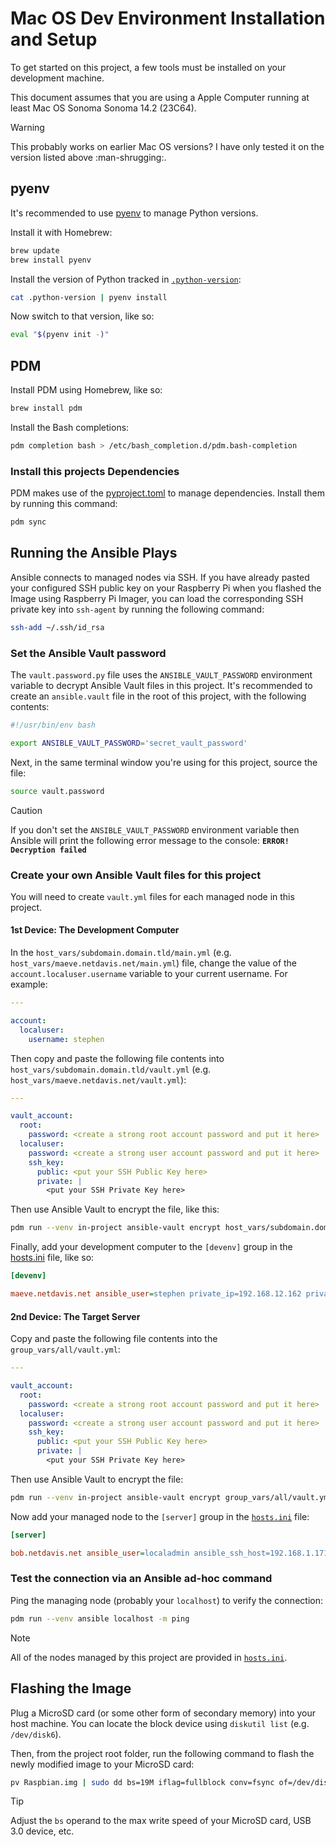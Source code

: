 # Mac OS Dev Environment Installation and Setup

To get started on this project, a few tools must be installed on your development machine.

This document assumes that you are using a Apple Computer running at least Mac OS Sonoma Sonoma
14.2 (23C64).

> [!WARNING]
> This probably works on earlier Mac OS versions? I have only tested it on the version listed
> above :man-shrugging:.

## pyenv

It's recommended to use [pyenv](https://github.com/pyenv/pyenv) to manage Python versions.

Install it with Homebrew:

```bash
brew update
brew install pyenv
```

Install the version of Python tracked in [`.python-version`](../.python-version):

```bash
cat .python-version | pyenv install
```

Now switch to that version, like so:

```bash
eval "$(pyenv init -)"
```

## PDM

Install PDM using Homebrew, like so:

```bash
brew install pdm
```

Install the Bash completions:

```bash
pdm completion bash > /etc/bash_completion.d/pdm.bash-completion
```

### Install this projects Dependencies

PDM makes use of the [pyproject.toml](./pyproject.toml) to manage dependencies. Install them by
running this command:

```bash
pdm sync
```

## Running the Ansible Plays

Ansible connects to managed nodes via SSH. If you have already pasted your configured SSH
public key on your Raspberry Pi when you flashed the Image using Raspberry Pi Imager, you can
load the corresponding SSH private key into `ssh-agent` by running the following command:

```bash
ssh-add ~/.ssh/id_rsa
```

### Set the Ansible Vault password

The `vault.password.py` file uses the `ANSIBLE_VAULT_PASSWORD` environment variable to decrypt
Ansible Vault files in this project. It's recommended to create an `ansible.vault` file in the
root of this project, with the following contents:

```bash
#!/usr/bin/env bash

export ANSIBLE_VAULT_PASSWORD='secret_vault_password'
```

Next, in the same terminal window you're using for this project, source the file:

```bash
source vault.password
```

> [!CAUTION]
> If you don't set the `ANSIBLE_VAULT_PASSWORD` environment variable then Ansible will print
> the following error message to the console: **`ERROR! Decryption failed`**

### Create your own Ansible Vault files for this project

You will need to create `vault.yml` files for each managed node in this project.

#### 1st Device: The Development Computer

In the `host_vars/subdomain.domain.tld/main.yml` (e.g.
`host_vars/maeve.netdavis.net/main.yml`) file, change the value of the
`account.localuser.username` variable to your current username. For example:

```yaml
---

account:
  localuser:
    username: stephen
```

Then copy and paste the following file contents into `host_vars/subdomain.domain.tld/vault.yml`
(e.g. `host_vars/maeve.netdavis.net/vault.yml`):

```yaml
---

vault_account:
  root:
    password: <create a strong root account password and put it here>
  localuser:
    password: <create a strong user account password and put it here>
    ssh_key:
      public: <put your SSH Public Key here>
      private: |
        <put your SSH Private Key here>
```

Then use Ansible Vault to encrypt the file, like this:

```bash
pdm run --venv in-project ansible-vault encrypt host_vars/subdomain.domain.tld/vault.yml
```

Finally, add your development computer to the `[devenv]` group in the
[hosts.ini](../hosts.ini) file, like so:

```ini
[devenv]

maeve.netdavis.net ansible_user=stephen private_ip=192.168.12.162 private_ip_interface=en0 ansible_port=6040
```

#### 2nd Device: The Target Server

Copy and paste the following file contents into the `group_vars/all/vault.yml`:

```yaml
---

vault_account:
  root:
    password: <create a strong root account password and put it here>
  localuser:
    password: <create a strong user account password and put it here>
    ssh_key:
      public: <put your SSH Public Key here>
      private: |
        <put your SSH Private Key here>
```

Then use Ansible Vault to encrypt the file:

```bash
pdm run --venv in-project ansible-vault encrypt group_vars/all/vault.yml
```

Now add your managed node to the `[server]` group in the [`hosts.ini`](../hosts.ini) file:

```ini
[server]

bob.netdavis.net ansible_user=localadmin ansible_ssh_host=192.168.1.171 ansible_port=6040
```

### Test the connection via an Ansible ad-hoc command

Ping the managing node (probably your `localhost`) to verify the connection:

```bash
pdm run --venv ansible localhost -m ping
```

> [!NOTE]
> All of the nodes managed by this project are provided in [`hosts.ini`](../hosts.ini).

## Flashing the Image

Plug a MicroSD card (or some other form of secondary memory) into your host machine. You can
locate the block device using `diskutil list` (e.g. `/dev/disk6`).

Then, from the project root folder, run the following command to flash the newly modified image
to your MicroSD card:

```bash
pv Raspbian.img | sudo dd bs=19M iflag=fullblock conv=fsync of=/dev/disk6
```

> [!TIP]
> Adjust the `bs` operand to the max write speed of your MicroSD card, USB 3.0 device, etc.
